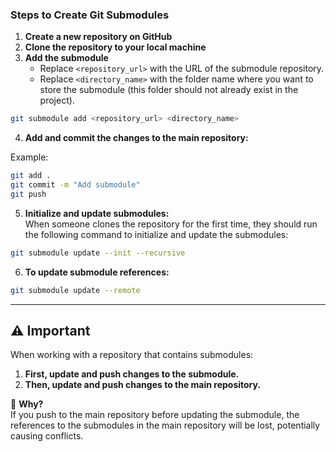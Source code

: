 ### Steps to Create Git Submodules

1. **Create a new repository on GitHub**
2. **Clone the repository to your local machine**
3. **Add the submodule**
   - Replace `<repository_url>` with the URL of the submodule repository.
   - Replace `<directory_name>` with the folder name where you want to store the submodule (this folder should not already exist in the project).

```bash
git submodule add <repository_url> <directory_name>
```

4. **Add and commit the changes to the main repository:**

Example:

```bash
git add .
git commit -m "Add submodule"
git push
```

5. **Initialize and update submodules:**  
   When someone clones the repository for the first time, they should run the following command to initialize and update the submodules:

```bash
git submodule update --init --recursive
```

6. **To update submodule references:**

```bash
git submodule update --remote
```

---

## ⚠️ **Important**

When working with a repository that contains submodules:

1. **First, update and push changes to the submodule.**
2. **Then, update and push changes to the main repository.**

🔑 **Why?**  
If you push to the main repository before updating the submodule, the references to the submodules in the main repository will be lost, potentially causing conflicts.
